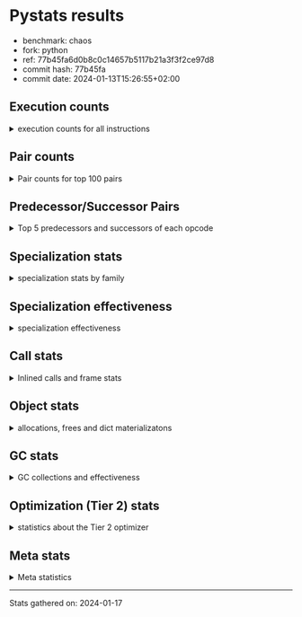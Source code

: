 
# Pystats results

- benchmark: chaos
- fork: python
- ref: 77b45fa6d0b8c0c14657b5117b21a3f3f2ce97d8
- commit hash: 77b45fa
- commit date: 2024-01-13T15:26:55+02:00

## Execution counts

<details>
<summary> execution counts for all instructions </summary>

|Name | Count | Self | Cumulative | Miss ratio | 
|---|---:|---:|---:|---:|
| LOAD_FAST | 85,708,600 | 17.7% | 17.7% |  |
| LOAD_ATTR_INSTANCE_VALUE | 46,105,660 | 9.5% | 27.3% |  |
| LOAD_FAST_LOAD_FAST | 42,164,040 | 8.7% | 36.0% |  |
| STORE_FAST | 28,964,820 | 6.0% | 42.0% |  |
| LOAD_CONST | 25,216,420 | 5.2% | 47.2% |  |
| RETURN_VALUE | 18,800,100 | 3.9% | 51.1% |  |
| STORE_ATTR_INSTANCE_VALUE | 17,605,200 | 3.6% | 54.8% |  |
| RESUME_CHECK | 15,200,100 | 3.1% | 57.9% |  |
| BINARY_OP_SUBTRACT_INT | 14,007,580 | 2.9% | 60.8% |  |
| BINARY_OP | 13,608,940 | 2.8% | 63.6% |  |
| BINARY_SUBSCR_LIST_INT | 13,286,440 | 2.7% | 66.4% |  |
| BINARY_OP_ADD_INT | 9,904,200 | 2.0% | 68.4% |  |
| POP_JUMP_IF_FALSE | 9,200,480 | 1.9% | 70.3% |  |
| ENTER_EXECUTOR | 9,034,160 | 1.9% | 72.2% |  |
| LOAD_GLOBAL_BUILTIN | 8,408,380 | 1.7% | 73.9% |  |
| BINARY_OP_ADD_FLOAT | 7,999,920 | 1.7% | 75.6% |  |
| FOR_ITER_RANGE | 7,608,920 | 1.6% | 77.2% |  |
| BINARY_OP_MULTIPLY_FLOAT | 6,799,900 | 1.4% | 78.6% |  |
| LOAD_ATTR_METHOD_WITH_VALUES | 6,400,240 | 1.3% | 79.9% |  |
| CALL_PY_EXACT_ARGS | 6,399,860 | 1.3% | 81.2% |  |
| RETURN_CONST | 6,000,240 | 1.2% | 82.5% |  |
| COMPARE_OP | 5,602,800 | 1.2% | 83.6% |  |
| EXIT_INIT_CHECK | 5,600,020 | 1.2% | 84.8% |  |
| CALL_ALLOC_AND_ENTER_INIT | 5,600,020 | 1.2% | 85.9% |  |
| LOAD_GLOBAL_MODULE | 5,389,580 | 1.1% | 87.1% |  |
| STORE_SUBSCR_LIST_INT | 5,199,980 | 1.1% | 88.1% |  |
| BINARY_SUBSCR_TUPLE_INT | 5,199,900 | 1.1% | 89.2% |  |
| CALL_BUILTIN_CLASS | 4,800,040 | 1.0% | 90.2% |  |
| PUSH_NULL | 3,648,960 | 0.8% | 91.0% |  |
| GET_ITER | 3,600,160 | 0.7% | 91.7% |  |
| COMPARE_OP_INT | 3,459,680 | 0.7% | 92.4% |  |
| CALL_LEN | 3,207,400 | 0.7% | 93.1% |  |
| CALL_BUILTIN_O | 3,058,880 | 0.6% | 93.7% |  |
| POP_JUMP_IF_TRUE | 2,988,200 | 0.6% | 94.3% |  |
| SWAP | 2,792,720 | 0.6% | 94.9% |  |
| BUILD_TUPLE | 2,400,160 | 0.5% | 95.4% |  |
| BINARY_OP_SUBTRACT_FLOAT | 2,399,940 | 0.5% | 95.9% |  |
| INTERPRETER_EXIT | 2,000,140 | 0.4% | 96.3% |  |
| POP_JUMP_IF_NOT_NONE | 2,000,000 | 0.4% | 96.7% |  |
| LOAD_ATTR_MODULE | 1,789,620 | 0.4% | 97.1% |  |
| CALL | 1,602,840 | 0.3% | 97.4% |  |
| COMPARE_OP_FLOAT | 1,599,920 | 0.3% | 97.8% |  |
| POP_TOP | 1,592,880 | 0.3% | 98.1% |  |
| LOAD_ATTR | 803,220 | 0.2% | 98.3% |  |
| BUILD_LIST | 800,480 | 0.2% | 98.4% |  |
| LIST_APPEND | 800,400 | 0.2% | 98.6% |  |
| LOAD_FAST_AND_CLEAR | 800,080 | 0.2% | 98.8% |  |
| COPY | 800,000 | 0.2% | 98.9% |  |
| IS_OP | 800,000 | 0.2% | 99.1% |  |
| CALL_METHOD_DESCRIPTOR_NOARGS | 799,980 | 0.2% | 99.3% |  |
| LOAD_ATTR_METHOD_NO_DICT | 799,980 | 0.2% | 99.4% |  |
| CALL_ISINSTANCE | 400,140 | 0.1% | 99.5% |  |
| TO_BOOL_BOOL | 400,140 | 0.1% | 99.6% |  |
| UNARY_NEGATIVE | 400,000 | 0.1% | 99.7% |  |
| JUMP_FORWARD | 400,000 | 0.1% | 99.7% |  |
| STORE_FAST_STORE_FAST | 400,000 | 0.1% | 99.8% |  |
| CALL_PY_WITH_DEFAULTS | 399,980 | 0.1% | 99.9% |  |
| UNPACK_SEQUENCE_TWO_TUPLE | 399,980 | 0.1% | 100.0% |  |
| BINARY_SUBSCR | 8,100 | 0.0% | 100.0% |  |
| JUMP_BACKWARD | 1,640 | 0.0% | 100.0% |  |
| LOAD_GLOBAL | 1,120 | 0.0% | 100.0% |  |
| LOAD_DEREF | 240 | 0.0% | 100.0% |  |
| RESUME | 220 | 0.0% | 100.0% |  |
| STORE_ATTR | 180 | 0.0% | 100.0% |  |
| COPY_FREE_VARS | 160 | 0.0% | 100.0% |  |
| TO_BOOL | 120 | 0.0% | 100.0% |  |
| FOR_ITER | 120 | 0.0% | 100.0% |  |
| CALL_METHOD_DESCRIPTOR_FAST | 80 | 0.0% | 100.0% | 100.0% |
| NOP | 80 | 0.0% | 100.0% |  |
| CALL_FUNCTION_EX | 80 | 0.0% | 100.0% |  |
| CALL_TYPE_1 | 80 | 0.0% | 100.0% |  |
| LOAD_SUPER_ATTR_METHOD | 80 | 0.0% | 100.0% |  |
| TO_BOOL_NONE | 60 | 0.0% | 100.0% |  |
| STORE_SUBSCR | 40 | 0.0% | 100.0% |  |
| UNPACK_SEQUENCE | 40 | 0.0% | 100.0% |  |
| LOAD_SUPER_ATTR | 20 | 0.0% | 100.0% |  |


</details>

## Pair counts

<details>
<summary> Pair counts for top 100 pairs </summary>

|Pair | Count | Self | Cumulative | 
|---|---:|---:|---:|
| LOAD_FAST LOAD_ATTR_INSTANCE_VALUE | 41,400,520 | 8.6% | 8.6% |
| LOAD_ATTR_INSTANCE_VALUE LOAD_FAST | 17,691,160 | 3.7% | 12.2% |
| LOAD_FAST_LOAD_FAST STORE_ATTR_INSTANCE_VALUE | 16,800,240 | 3.5% | 15.7% |
| STORE_FAST LOAD_FAST | 12,800,640 | 2.6% | 18.4% |
| STORE_ATTR_INSTANCE_VALUE LOAD_FAST_LOAD_FAST | 11,200,160 | 2.3% | 20.7% |
| STORE_FAST LOAD_FAST_LOAD_FAST | 9,459,780 | 2.0% | 22.6% |
| RETURN_VALUE STORE_FAST | 9,200,020 | 1.9% | 24.5% |
| LOAD_ATTR_INSTANCE_VALUE LOAD_CONST | 8,007,360 | 1.7% | 26.2% |
| LOAD_FAST RETURN_VALUE | 7,511,680 | 1.6% | 27.7% |
| LOAD_FAST LOAD_CONST | 6,800,740 | 1.4% | 29.2% |
| LOAD_GLOBAL_BUILTIN LOAD_FAST | 6,407,600 | 1.3% | 30.5% |
| CALL_PY_EXACT_ARGS RESUME_CHECK | 6,399,860 | 1.3% | 31.8% |
| LOAD_CONST BINARY_OP_ADD_INT | 6,000,220 | 1.2% | 33.0% |
| RESUME_CHECK LOAD_FAST_LOAD_FAST | 6,000,060 | 1.2% | 34.3% |
| RESUME_CHECK LOAD_FAST | 6,000,020 | 1.2% | 35.5% |
| STORE_ATTR_INSTANCE_VALUE RETURN_CONST | 5,604,860 | 1.2% | 36.7% |
| EXIT_INIT_CHECK RETURN_VALUE | 5,600,020 | 1.2% | 37.9% |
| RETURN_CONST EXIT_INIT_CHECK | 5,600,020 | 1.2% | 39.0% |
| CALL_ALLOC_AND_ENTER_INIT RESUME_CHECK | 5,600,020 | 1.2% | 40.2% |
| BINARY_OP_SUBTRACT_INT BINARY_SUBSCR_LIST_INT | 5,600,000 | 1.2% | 41.3% |
| POP_JUMP_IF_FALSE LOAD_FAST | 5,557,440 | 1.2% | 42.5% |
| LOAD_FAST LOAD_ATTR_METHOD_WITH_VALUES | 5,200,120 | 1.1% | 43.6% |
| LOAD_FAST_LOAD_FAST LOAD_CONST | 5,200,000 | 1.1% | 44.6% |
| LOAD_CONST BINARY_SUBSCR_TUPLE_INT | 5,199,800 | 1.1% | 45.7% |
| STORE_SUBSCR_LIST_INT ENTER_EXECUTOR | 5,199,660 | 1.1% | 46.8% |
| LOAD_CONST BINARY_OP_SUBTRACT_INT | 4,807,560 | 1.0% | 47.8% |
| RETURN_VALUE LOAD_FAST_LOAD_FAST | 4,800,000 | 1.0% | 48.8% |
| LOAD_FAST BINARY_OP_MULTIPLY_FLOAT | 4,800,000 | 1.0% | 49.8% |
| LOAD_FAST_LOAD_FAST STORE_SUBSCR_LIST_INT | 4,800,000 | 1.0% | 50.8% |
| FOR_ITER_RANGE STORE_FAST | 4,401,400 | 0.9% | 51.7% |
| LOAD_ATTR_INSTANCE_VALUE BINARY_OP_SUBTRACT_INT | 4,400,000 | 0.9% | 52.6% |
| STORE_FAST LOAD_GLOBAL_BUILTIN | 4,399,920 | 0.9% | 53.5% |
| ENTER_EXECUTOR FOR_ITER_RANGE | 4,007,600 | 0.8% | 54.3% |
| LOAD_CONST BINARY_OP | 4,000,480 | 0.8% | 55.1% |
| BINARY_OP STORE_FAST | 4,000,100 | 0.8% | 56.0% |
| ENTER_EXECUTOR CALL_ALLOC_AND_ENTER_INIT | 4,000,000 | 0.8% | 56.8% |
| BINARY_OP_ADD_FLOAT LOAD_FAST | 3,999,920 | 0.8% | 57.6% |
| LOAD_FAST_LOAD_FAST LOAD_ATTR_INSTANCE_VALUE | 3,904,120 | 0.8% | 58.4% |
| BINARY_OP LOAD_FAST | 3,600,280 | 0.7% | 59.2% |
| CALL_BUILTIN_CLASS GET_ITER | 3,600,100 | 0.7% | 59.9% |
| BINARY_OP_MULTIPLY_FLOAT BINARY_OP_ADD_FLOAT | 3,599,880 | 0.7% | 60.7% |
| LOAD_ATTR_METHOD_WITH_VALUES CALL_PY_EXACT_ARGS | 3,599,800 | 0.7% | 61.4% |
| COMPARE_OP_INT POP_JUMP_IF_FALSE | 3,459,680 | 0.7% | 62.1% |
| PUSH_NULL LOAD_FAST | 3,248,640 | 0.7% | 62.8% |
| LOAD_ATTR_INSTANCE_VALUE CALL_LEN | 3,207,360 | 0.7% | 63.5% |
| COMPARE_OP POP_JUMP_IF_FALSE | 3,200,240 | 0.7% | 64.1% |
| BINARY_OP_ADD_INT LOAD_FAST | 3,200,000 | 0.7% | 64.8% |
| BINARY_SUBSCR_TUPLE_INT COMPARE_OP | 3,200,000 | 0.7% | 65.5% |
| BINARY_OP_MULTIPLY_FLOAT LOAD_FAST | 3,199,960 | 0.7% | 66.1% |
| LOAD_FAST_LOAD_FAST BINARY_OP_SUBTRACT_INT | 3,199,920 | 0.7% | 66.8% |
| GET_ITER FOR_ITER_RANGE | 2,800,040 | 0.6% | 67.4% |
| CALL_LEN LOAD_FAST | 2,800,000 | 0.6% | 67.9% |
| RESUME_CHECK LOAD_GLOBAL_MODULE | 2,799,920 | 0.6% | 68.5% |
| POP_JUMP_IF_FALSE LOAD_FAST_LOAD_FAST | 2,703,760 | 0.6% | 69.1% |
| COMPARE_OP POP_JUMP_IF_TRUE | 2,400,520 | 0.5% | 69.6% |
| BINARY_OP_ADD_INT BINARY_SUBSCR_LIST_INT | 2,400,260 | 0.5% | 70.1% |
| BINARY_OP BINARY_OP_ADD_FLOAT | 2,400,160 | 0.5% | 70.6% |
| BINARY_OP_ADD_INT CALL_BUILTIN_CLASS | 2,400,000 | 0.5% | 71.1% |
| FOR_ITER_RANGE ENTER_EXECUTOR | 2,400,000 | 0.5% | 71.6% |
| LOAD_GLOBAL_MODULE LOAD_FAST | 2,400,000 | 0.5% | 72.1% |
| LOAD_FAST_LOAD_FAST COMPARE_OP_INT | 2,259,080 | 0.5% | 72.5% |
| BUILD_TUPLE RETURN_VALUE | 2,007,440 | 0.4% | 72.9% |
| LOAD_FAST BINARY_OP | 2,000,440 | 0.4% | 73.4% |
| LOAD_ATTR_METHOD_WITH_VALUES LOAD_FAST | 2,000,340 | 0.4% | 73.8% |
| LOAD_FAST_LOAD_FAST BINARY_OP | 2,000,120 | 0.4% | 74.2% |
| CACHE RESUME_CHECK | 2,000,060 | 0.4% | 74.6% |
| RETURN_VALUE INTERPRETER_EXIT | 2,000,000 | 0.4% | 75.0% |
| BINARY_OP LOAD_FAST_LOAD_FAST | 2,000,000 | 0.4% | 75.4% |
| LOAD_FAST POP_JUMP_IF_NOT_NONE | 2,000,000 | 0.4% | 75.8% |
| BINARY_SUBSCR_LIST_INT BUILD_TUPLE | 2,000,000 | 0.4% | 76.3% |
| BINARY_SUBSCR_LIST_INT LOAD_FAST | 2,000,000 | 0.4% | 76.7% |
| LOAD_ATTR_INSTANCE_VALUE LOAD_GLOBAL_BUILTIN | 2,000,000 | 0.4% | 77.1% |
| BINARY_OP_SUBTRACT_INT LOAD_CONST | 1,999,980 | 0.4% | 77.5% |
| LOAD_FAST CALL_PY_EXACT_ARGS | 1,999,920 | 0.4% | 77.9% |
| CALL_BUILTIN_O STORE_FAST | 1,858,900 | 0.4% | 78.3% |
| LOAD_FAST CALL_BUILTIN_O | 1,858,840 | 0.4% | 78.7% |
| LOAD_ATTR_MODULE PUSH_NULL | 1,789,560 | 0.4% | 79.1% |
| LOAD_GLOBAL_MODULE LOAD_ATTR_MODULE | 1,789,480 | 0.4% | 79.4% |
| LOAD_FAST BINARY_SUBSCR_LIST_INT | 1,686,220 | 0.3% | 79.8% |
| BINARY_SUBSCR_LIST_INT COMPARE_OP | 1,600,520 | 0.3% | 80.1% |
| LOAD_FAST_LOAD_FAST LOAD_FAST | 1,600,320 | 0.3% | 80.4% |
| POP_JUMP_IF_TRUE LOAD_FAST_LOAD_FAST | 1,600,260 | 0.3% | 80.8% |
| LOAD_ATTR_INSTANCE_VALUE BINARY_OP | 1,600,140 | 0.3% | 81.1% |
| LOAD_FAST BINARY_OP_ADD_INT | 1,600,000 | 0.3% | 81.4% |
| LOAD_FAST BINARY_OP_SUBTRACT_INT | 1,600,000 | 0.3% | 81.8% |
| BINARY_OP_SUBTRACT_INT BINARY_OP | 1,600,000 | 0.3% | 82.1% |
| BINARY_OP_SUBTRACT_INT LOAD_FAST | 1,600,000 | 0.3% | 82.4% |
| BINARY_SUBSCR_LIST_INT STORE_FAST | 1,600,000 | 0.3% | 82.8% |
| LOAD_ATTR_INSTANCE_VALUE BINARY_OP_ADD_INT | 1,600,000 | 0.3% | 83.1% |
| BINARY_OP_SUBTRACT_FLOAT LOAD_FAST | 1,599,920 | 0.3% | 83.4% |
| COMPARE_OP_FLOAT POP_JUMP_IF_FALSE | 1,599,920 | 0.3% | 83.7% |
| BINARY_SUBSCR_TUPLE_INT BINARY_SUBSCR_LIST_INT | 1,599,840 | 0.3% | 84.1% |
| LOAD_ATTR_INSTANCE_VALUE BINARY_OP_SUBTRACT_FLOAT | 1,599,840 | 0.3% | 84.4% |
| LOAD_ATTR_INSTANCE_VALUE COMPARE_OP_FLOAT | 1,599,840 | 0.3% | 84.7% |
| LOAD_FAST LOAD_GLOBAL_MODULE | 1,381,960 | 0.3% | 85.0% |
| BINARY_OP_SUBTRACT_INT STORE_FAST | 1,200,200 | 0.2% | 85.3% |
| POP_TOP LOAD_FAST | 1,200,080 | 0.2% | 85.5% |
| POP_JUMP_IF_NOT_NONE LOAD_FAST | 1,200,000 | 0.2% | 85.8% |
| BINARY_SUBSCR_LIST_INT LOAD_FAST_LOAD_FAST | 1,199,980 | 0.2% | 86.0% |
| CALL_BUILTIN_O RETURN_VALUE | 1,199,980 | 0.2% | 86.3% |


</details>

## Predecessor/Successor Pairs

<details>
<summary> Top 5 predecessors and successors of each opcode </summary>

### CACHE

<details>
<summary> Successors and predecessors for CACHE </summary>

|Successors | Count | Percentage | 
|---|---:|---:|
| RESUME_CHECK | 2,000,060 | 100.0% |
| RESUME | 80 | 0.0% |


</details>

### BINARY_SUBSCR

<details>
<summary> Successors and predecessors for BINARY_SUBSCR </summary>

|Predecessors | Count | Percentage | 
|---|---:|---:|
| LOAD_CONST | 7,640 | 94.3% |
| BINARY_SUBSCR | 220 | 2.7% |
| LOAD_FAST | 120 | 1.5% |
| BINARY_SUBSCR_TUPLE_INT | 80 | 1.0% |
| LOAD_FAST_LOAD_FAST | 40 | 0.5% |

|Successors | Count | Percentage | 
|---|---:|---:|
| CALL | 7,460 | 92.1% |
| BINARY_SUBSCR | 220 | 2.7% |
| BINARY_SUBSCR_LIST_INT | 160 | 2.0% |
| BINARY_SUBSCR_TUPLE_INT | 100 | 1.2% |
| BINARY_OP | 80 | 1.0% |


</details>

### EXIT_INIT_CHECK

<details>
<summary> Successors and predecessors for EXIT_INIT_CHECK </summary>

|Predecessors | Count | Percentage | 
|---|---:|---:|
| RETURN_CONST | 5,600,020 | 100.0% |

|Successors | Count | Percentage | 
|---|---:|---:|
| RETURN_VALUE | 5,600,020 | 100.0% |


</details>

### GET_ITER

<details>
<summary> Successors and predecessors for GET_ITER </summary>

|Predecessors | Count | Percentage | 
|---|---:|---:|
| CALL_BUILTIN_CLASS | 3,600,100 | 100.0% |
| CALL | 60 | 0.0% |

|Successors | Count | Percentage | 
|---|---:|---:|
| FOR_ITER_RANGE | 2,800,040 | 77.8% |
| LOAD_FAST_AND_CLEAR | 800,080 | 22.2% |
| FOR_ITER | 40 | 0.0% |


</details>

### INTERPRETER_EXIT

<details>
<summary> Successors and predecessors for INTERPRETER_EXIT </summary>

|Predecessors | Count | Percentage | 
|---|---:|---:|
| RETURN_VALUE | 2,000,000 | 100.0% |
| RETURN_CONST | 140 | 0.0% |


</details>

### NOP

<details>
<summary> Successors and predecessors for NOP </summary>

|Predecessors | Count | Percentage | 
|---|---:|---:|
| POP_TOP | 80 | 100.0% |

|Successors | Count | Percentage | 
|---|---:|---:|
| LOAD_DEREF | 80 | 100.0% |


</details>

### POP_TOP

<details>
<summary> Successors and predecessors for POP_TOP </summary>

|Predecessors | Count | Percentage | 
|---|---:|---:|
| STORE_FAST | 800,000 | 50.2% |
| RETURN_CONST | 400,080 | 25.1% |
| SWAP | 392,560 | 24.6% |
| CALL | 160 | 0.0% |
| CALL_METHOD_DESCRIPTOR_FAST | 80 | 0.0% |

|Successors | Count | Percentage | 
|---|---:|---:|
| LOAD_FAST | 1,200,080 | 75.3% |
| RETURN_VALUE | 392,560 | 24.6% |
| NOP | 80 | 0.0% |
| LOAD_CONST | 80 | 0.0% |
| LOAD_GLOBAL | 40 | 0.0% |


</details>

### PUSH_NULL

<details>
<summary> Successors and predecessors for PUSH_NULL </summary>

|Predecessors | Count | Percentage | 
|---|---:|---:|
| LOAD_ATTR_MODULE | 1,789,560 | 49.0% |
| LOAD_FAST | 1,059,200 | 29.0% |
| BINARY_SUBSCR_LIST_INT | 799,960 | 21.9% |
| LOAD_ATTR | 120 | 0.0% |
| LOAD_DEREF | 80 | 0.0% |

|Successors | Count | Percentage | 
|---|---:|---:|
| LOAD_FAST | 3,248,640 | 89.0% |
| LOAD_GLOBAL_BUILTIN | 399,960 | 11.0% |
| CALL | 320 | 0.0% |
| LOAD_GLOBAL | 40 | 0.0% |


</details>

### RETURN_VALUE

<details>
<summary> Successors and predecessors for RETURN_VALUE </summary>

|Predecessors | Count | Percentage | 
|---|---:|---:|
| LOAD_FAST | 7,511,680 | 40.0% |
| EXIT_INIT_CHECK | 5,600,020 | 29.8% |
| BUILD_TUPLE | 2,007,440 | 10.7% |
| CALL_BUILTIN_O | 1,199,980 | 6.4% |
| RETURN_VALUE | 800,000 | 4.3% |

|Successors | Count | Percentage | 
|---|---:|---:|
| STORE_FAST | 9,200,020 | 48.9% |
| LOAD_FAST_LOAD_FAST | 4,800,000 | 25.5% |
| INTERPRETER_EXIT | 2,000,000 | 10.6% |
| RETURN_VALUE | 800,000 | 4.3% |
| BINARY_OP | 800,000 | 4.3% |


</details>

### STORE_SUBSCR

<details>
<summary> Successors and predecessors for STORE_SUBSCR </summary>

|Predecessors | Count | Percentage | 
|---|---:|---:|
| BINARY_OP | 20 | 50.0% |
| BINARY_OP_SUBTRACT_INT | 20 | 50.0% |

|Successors | Count | Percentage | 
|---|---:|---:|
| JUMP_BACKWARD | 20 | 50.0% |
| STORE_SUBSCR_LIST_INT | 20 | 50.0% |


</details>

### TO_BOOL

<details>
<summary> Successors and predecessors for TO_BOOL </summary>

|Predecessors | Count | Percentage | 
|---|---:|---:|
| CALL_ISINSTANCE | 60 | 50.0% |
| LOAD_FAST | 40 | 33.3% |
| CALL | 20 | 16.7% |

|Successors | Count | Percentage | 
|---|---:|---:|
| TO_BOOL_BOOL | 60 | 50.0% |
| POP_JUMP_IF_FALSE | 20 | 16.7% |
| POP_JUMP_IF_TRUE | 20 | 16.7% |
| TO_BOOL_NONE | 20 | 16.7% |


</details>

### UNARY_NEGATIVE

<details>
<summary> Successors and predecessors for UNARY_NEGATIVE </summary>

|Predecessors | Count | Percentage | 
|---|---:|---:|
| LOAD_ATTR_INSTANCE_VALUE | 399,980 | 100.0% |
| LOAD_ATTR | 20 | 0.0% |

|Successors | Count | Percentage | 
|---|---:|---:|
| LOAD_FAST | 400,000 | 100.0% |


</details>

### BINARY_OP

<details>
<summary> Successors and predecessors for BINARY_OP </summary>

|Predecessors | Count | Percentage | 
|---|---:|---:|
| LOAD_CONST | 4,000,480 | 29.4% |
| LOAD_FAST | 2,000,440 | 14.7% |
| LOAD_FAST_LOAD_FAST | 2,000,120 | 14.7% |
| LOAD_ATTR_INSTANCE_VALUE | 1,600,140 | 11.8% |
| BINARY_OP_SUBTRACT_INT | 1,600,000 | 11.8% |

|Successors | Count | Percentage | 
|---|---:|---:|
| STORE_FAST | 4,000,100 | 29.4% |
| LOAD_FAST | 3,600,280 | 26.5% |
| BINARY_OP_ADD_FLOAT | 2,400,160 | 17.6% |
| LOAD_FAST_LOAD_FAST | 2,000,000 | 14.7% |
| BINARY_OP | 807,280 | 5.9% |


</details>

### BUILD_LIST

<details>
<summary> Successors and predecessors for BUILD_LIST </summary>

|Predecessors | Count | Percentage | 
|---|---:|---:|
| SWAP | 800,080 | 100.0% |
| LOAD_CONST | 400 | 0.0% |

|Successors | Count | Percentage | 
|---|---:|---:|
| SWAP | 800,080 | 100.0% |
| LOAD_FAST | 400 | 0.0% |


</details>

### BUILD_TUPLE

<details>
<summary> Successors and predecessors for BUILD_TUPLE </summary>

|Predecessors | Count | Percentage | 
|---|---:|---:|
| BINARY_SUBSCR_LIST_INT | 2,000,000 | 83.3% |
| RETURN_VALUE | 400,000 | 16.7% |
| LOAD_GLOBAL_BUILTIN | 160 | 0.0% |

|Successors | Count | Percentage | 
|---|---:|---:|
| RETURN_VALUE | 2,007,440 | 83.6% |
| SWAP | 392,560 | 16.4% |
| CALL_ISINSTANCE | 120 | 0.0% |
| CALL | 40 | 0.0% |


</details>

### CALL

<details>
<summary> Successors and predecessors for CALL </summary>

|Predecessors | Count | Percentage | 
|---|---:|---:|
| LOAD_FAST | 400,500 | 25.0% |
| BINARY_OP_ADD_FLOAT | 400,020 | 25.0% |
| BINARY_OP_ADD_INT | 399,980 | 25.0% |
| ENTER_EXECUTOR | 210,480 | 13.1% |
| BINARY_SUBSCR_LIST_INT | 182,060 | 11.4% |

|Successors | Count | Percentage | 
|---|---:|---:|
| STORE_FAST | 800,260 | 49.9% |
| RESUME_CHECK | 800,040 | 49.9% |
| CALL | 1,380 | 0.1% |
| POP_TOP | 160 | 0.0% |
| CALL_PY_EXACT_ARGS | 140 | 0.0% |


</details>

### CALL_FUNCTION_EX

<details>
<summary> Successors and predecessors for CALL_FUNCTION_EX </summary>

|Predecessors | Count | Percentage | 
|---|---:|---:|
| LOAD_FAST | 80 | 100.0% |

|Successors | Count | Percentage | 
|---|---:|---:|
| COPY_FREE_VARS | 80 | 100.0% |


</details>

### COMPARE_OP

<details>
<summary> Successors and predecessors for COMPARE_OP </summary>

|Predecessors | Count | Percentage | 
|---|---:|---:|
| BINARY_SUBSCR_TUPLE_INT | 3,200,000 | 57.1% |
| BINARY_SUBSCR_LIST_INT | 1,600,520 | 28.6% |
| LOAD_CONST | 400,120 | 7.1% |
| LOAD_FAST | 400,000 | 7.1% |
| COMPARE_OP | 1,760 | 0.0% |

|Successors | Count | Percentage | 
|---|---:|---:|
| POP_JUMP_IF_FALSE | 3,200,240 | 57.1% |
| POP_JUMP_IF_TRUE | 2,400,520 | 42.8% |
| COMPARE_OP | 1,760 | 0.0% |
| COMPARE_OP_INT | 200 | 0.0% |
| COMPARE_OP_FLOAT | 80 | 0.0% |


</details>

### COPY

<details>
<summary> Successors and predecessors for COPY </summary>

|Predecessors | Count | Percentage | 
|---|---:|---:|
| LOAD_FAST | 800,000 | 100.0% |

|Successors | Count | Percentage | 
|---|---:|---:|
| LOAD_ATTR_INSTANCE_VALUE | 799,920 | 100.0% |
| LOAD_ATTR | 80 | 0.0% |


</details>

### COPY_FREE_VARS

<details>
<summary> Successors and predecessors for COPY_FREE_VARS </summary>

|Predecessors | Count | Percentage | 
|---|---:|---:|
| CALL | 80 | 50.0% |
| CALL_FUNCTION_EX | 80 | 50.0% |

|Successors | Count | Percentage | 
|---|---:|---:|
| RESUME_CHECK | 140 | 87.5% |
| RESUME | 20 | 12.5% |


</details>

### ENTER_EXECUTOR

<details>
<summary> Successors and predecessors for ENTER_EXECUTOR </summary>

|Predecessors | Count | Percentage | 
|---|---:|---:|
| STORE_SUBSCR_LIST_INT | 5,199,660 | 57.6% |
| FOR_ITER_RANGE | 2,400,000 | 26.6% |
| LIST_APPEND | 800,060 | 8.9% |
| STORE_FAST | 303,340 | 3.4% |
| POP_JUMP_IF_TRUE | 187,580 | 2.1% |

|Successors | Count | Percentage | 
|---|---:|---:|
| FOR_ITER_RANGE | 4,007,600 | 44.4% |
| CALL_ALLOC_AND_ENTER_INIT | 4,000,000 | 44.3% |
| CALL_PY_WITH_DEFAULTS | 399,600 | 4.4% |
| CALL | 210,480 | 2.3% |
| POP_JUMP_IF_TRUE | 187,600 | 2.1% |


</details>

### FOR_ITER

<details>
<summary> Successors and predecessors for FOR_ITER </summary>

|Predecessors | Count | Percentage | 
|---|---:|---:|
| JUMP_BACKWARD | 60 | 50.0% |
| GET_ITER | 40 | 33.3% |
| SWAP | 20 | 16.7% |

|Successors | Count | Percentage | 
|---|---:|---:|
| STORE_FAST | 60 | 50.0% |
| FOR_ITER_RANGE | 60 | 50.0% |


</details>

### IS_OP

<details>
<summary> Successors and predecessors for IS_OP </summary>

|Predecessors | Count | Percentage | 
|---|---:|---:|
| LOAD_GLOBAL_MODULE | 799,980 | 100.0% |
| LOAD_GLOBAL | 20 | 0.0% |

|Successors | Count | Percentage | 
|---|---:|---:|
| POP_JUMP_IF_FALSE | 800,000 | 100.0% |


</details>

### JUMP_BACKWARD

<details>
<summary> Successors and predecessors for JUMP_BACKWARD </summary>

|Predecessors | Count | Percentage | 
|---|---:|---:|
| LIST_APPEND | 340 | 20.7% |
| POP_JUMP_IF_FALSE | 340 | 20.7% |
| STORE_FAST | 340 | 20.7% |
| STORE_SUBSCR_LIST_INT | 320 | 19.5% |
| POP_JUMP_IF_TRUE | 280 | 17.1% |

|Successors | Count | Percentage | 
|---|---:|---:|
| FOR_ITER_RANGE | 1,160 | 70.7% |
| LOAD_FAST | 320 | 19.5% |
| ENTER_EXECUTOR | 100 | 6.1% |
| FOR_ITER | 60 | 3.7% |


</details>

### JUMP_FORWARD

<details>
<summary> Successors and predecessors for JUMP_FORWARD </summary>

|Predecessors | Count | Percentage | 
|---|---:|---:|
| STORE_ATTR_INSTANCE_VALUE | 399,980 | 100.0% |
| STORE_ATTR | 20 | 0.0% |

|Successors | Count | Percentage | 
|---|---:|---:|
| LOAD_FAST | 400,000 | 100.0% |


</details>

### LIST_APPEND

<details>
<summary> Successors and predecessors for LIST_APPEND </summary>

|Predecessors | Count | Percentage | 
|---|---:|---:|
| BINARY_SUBSCR_LIST_INT | 800,000 | 100.0% |
| BINARY_OP | 400 | 0.0% |

|Successors | Count | Percentage | 
|---|---:|---:|
| ENTER_EXECUTOR | 800,060 | 100.0% |
| JUMP_BACKWARD | 340 | 0.0% |


</details>

### LOAD_ATTR

<details>
<summary> Successors and predecessors for LOAD_ATTR </summary>

|Predecessors | Count | Percentage | 
|---|---:|---:|
| LOAD_FAST | 802,360 | 99.9% |
| LOAD_ATTR | 380 | 0.0% |
| LOAD_GLOBAL | 140 | 0.0% |
| LOAD_GLOBAL_MODULE | 140 | 0.0% |
| COPY | 80 | 0.0% |

|Successors | Count | Percentage | 
|---|---:|---:|
| STORE_FAST | 800,020 | 99.6% |
| LOAD_ATTR_INSTANCE_VALUE | 1,100 | 0.1% |
| LOAD_FAST | 620 | 0.1% |
| LOAD_ATTR | 380 | 0.0% |
| BINARY_OP | 300 | 0.0% |


</details>

### LOAD_CONST

<details>
<summary> Successors and predecessors for LOAD_CONST </summary>

|Predecessors | Count | Percentage | 
|---|---:|---:|
| LOAD_ATTR_INSTANCE_VALUE | 8,007,360 | 31.8% |
| LOAD_FAST | 6,800,740 | 27.0% |
| LOAD_FAST_LOAD_FAST | 5,200,000 | 20.6% |
| BINARY_OP_SUBTRACT_INT | 1,999,980 | 7.9% |
| LOAD_GLOBAL_BUILTIN | 800,080 | 3.2% |

|Successors | Count | Percentage | 
|---|---:|---:|
| BINARY_OP_ADD_INT | 6,000,220 | 23.8% |
| BINARY_SUBSCR_TUPLE_INT | 5,199,800 | 20.6% |
| BINARY_OP_SUBTRACT_INT | 4,807,560 | 19.1% |
| BINARY_OP | 4,000,480 | 15.9% |
| COMPARE_OP_INT | 800,120 | 3.2% |


</details>

### LOAD_DEREF

<details>
<summary> Successors and predecessors for LOAD_DEREF </summary>

|Predecessors | Count | Percentage | 
|---|---:|---:|
| NOP | 80 | 33.3% |
| STORE_FAST | 80 | 33.3% |
| LOAD_GLOBAL_BUILTIN | 80 | 33.3% |

|Successors | Count | Percentage | 
|---|---:|---:|
| PUSH_NULL | 80 | 33.3% |
| LOAD_FAST | 80 | 33.3% |
| STORE_FAST | 80 | 33.3% |


</details>

### LOAD_FAST

<details>
<summary> Successors and predecessors for LOAD_FAST </summary>

|Predecessors | Count | Percentage | 
|---|---:|---:|
| LOAD_ATTR_INSTANCE_VALUE | 17,691,160 | 20.6% |
| STORE_FAST | 12,800,640 | 14.9% |
| LOAD_GLOBAL_BUILTIN | 6,407,600 | 7.5% |
| RESUME_CHECK | 6,000,020 | 7.0% |
| POP_JUMP_IF_FALSE | 5,557,440 | 6.5% |

|Successors | Count | Percentage | 
|---|---:|---:|
| LOAD_ATTR_INSTANCE_VALUE | 41,400,520 | 48.3% |
| RETURN_VALUE | 7,511,680 | 8.8% |
| LOAD_CONST | 6,800,740 | 7.9% |
| LOAD_ATTR_METHOD_WITH_VALUES | 5,200,120 | 6.1% |
| BINARY_OP_MULTIPLY_FLOAT | 4,800,000 | 5.6% |


</details>

### LOAD_FAST_AND_CLEAR

<details>
<summary> Successors and predecessors for LOAD_FAST_AND_CLEAR </summary>

|Predecessors | Count | Percentage | 
|---|---:|---:|
| GET_ITER | 800,080 | 100.0% |

|Successors | Count | Percentage | 
|---|---:|---:|
| SWAP | 800,080 | 100.0% |


</details>

### LOAD_FAST_LOAD_FAST

<details>
<summary> Successors and predecessors for LOAD_FAST_LOAD_FAST </summary>

|Predecessors | Count | Percentage | 
|---|---:|---:|
| STORE_ATTR_INSTANCE_VALUE | 11,200,160 | 26.6% |
| STORE_FAST | 9,459,780 | 22.4% |
| RESUME_CHECK | 6,000,060 | 14.2% |
| RETURN_VALUE | 4,800,000 | 11.4% |
| POP_JUMP_IF_FALSE | 2,703,760 | 6.4% |

|Successors | Count | Percentage | 
|---|---:|---:|
| STORE_ATTR_INSTANCE_VALUE | 16,800,240 | 39.8% |
| LOAD_CONST | 5,200,000 | 12.3% |
| STORE_SUBSCR_LIST_INT | 4,800,000 | 11.4% |
| LOAD_ATTR_INSTANCE_VALUE | 3,904,120 | 9.3% |
| BINARY_OP_SUBTRACT_INT | 3,199,920 | 7.6% |


</details>

### LOAD_GLOBAL

<details>
<summary> Successors and predecessors for LOAD_GLOBAL </summary>

|Predecessors | Count | Percentage | 
|---|---:|---:|
| STORE_FAST | 200 | 17.9% |
| LOAD_FAST | 160 | 14.3% |
| RESUME | 140 | 12.5% |
| LOAD_GLOBAL_BUILTIN | 140 | 12.5% |
| RESUME_CHECK | 140 | 12.5% |

|Successors | Count | Percentage | 
|---|---:|---:|
| LOAD_GLOBAL_BUILTIN | 420 | 37.5% |
| LOAD_GLOBAL_MODULE | 260 | 23.2% |
| LOAD_FAST | 240 | 21.4% |
| LOAD_ATTR | 140 | 12.5% |
| CALL | 20 | 1.8% |


</details>

### LOAD_SUPER_ATTR

<details>
<summary> Successors and predecessors for LOAD_SUPER_ATTR </summary>

|Predecessors | Count | Percentage | 
|---|---:|---:|
| LOAD_FAST | 20 | 100.0% |

|Successors | Count | Percentage | 
|---|---:|---:|
| LOAD_SUPER_ATTR_METHOD | 20 | 100.0% |


</details>

### POP_JUMP_IF_FALSE

<details>
<summary> Successors and predecessors for POP_JUMP_IF_FALSE </summary>

|Predecessors | Count | Percentage | 
|---|---:|---:|
| COMPARE_OP_INT | 3,459,680 | 37.6% |
| COMPARE_OP | 3,200,240 | 34.8% |
| COMPARE_OP_FLOAT | 1,599,920 | 17.4% |
| IS_OP | 800,000 | 8.7% |
| ENTER_EXECUTOR | 140,480 | 1.5% |

|Successors | Count | Percentage | 
|---|---:|---:|
| LOAD_FAST | 5,557,440 | 60.4% |
| LOAD_FAST_LOAD_FAST | 2,703,760 | 29.4% |
| LOAD_CONST | 400,000 | 4.3% |
| RETURN_CONST | 395,360 | 4.3% |
| ENTER_EXECUTOR | 143,420 | 1.6% |


</details>

### POP_JUMP_IF_NOT_NONE

<details>
<summary> Successors and predecessors for POP_JUMP_IF_NOT_NONE </summary>

|Predecessors | Count | Percentage | 
|---|---:|---:|
| LOAD_FAST | 2,000,000 | 100.0% |

|Successors | Count | Percentage | 
|---|---:|---:|
| LOAD_FAST | 1,200,000 | 60.0% |
| LOAD_GLOBAL_MODULE | 800,000 | 40.0% |


</details>

### POP_JUMP_IF_TRUE

<details>
<summary> Successors and predecessors for POP_JUMP_IF_TRUE </summary>

|Predecessors | Count | Percentage | 
|---|---:|---:|
| COMPARE_OP | 2,400,520 | 80.3% |
| TO_BOOL_BOOL | 400,060 | 13.4% |
| ENTER_EXECUTOR | 187,600 | 6.3% |
| TO_BOOL | 20 | 0.0% |

|Successors | Count | Percentage | 
|---|---:|---:|
| LOAD_FAST_LOAD_FAST | 1,600,260 | 53.6% |
| LOAD_FAST | 800,000 | 26.8% |
| LOAD_GLOBAL_MODULE | 399,960 | 13.4% |
| ENTER_EXECUTOR | 187,580 | 6.3% |
| JUMP_BACKWARD | 280 | 0.0% |


</details>

### RETURN_CONST

<details>
<summary> Successors and predecessors for RETURN_CONST </summary>

|Predecessors | Count | Percentage | 
|---|---:|---:|
| STORE_ATTR_INSTANCE_VALUE | 5,604,860 | 93.4% |
| POP_JUMP_IF_FALSE | 395,360 | 6.6% |
| STORE_ATTR | 20 | 0.0% |

|Successors | Count | Percentage | 
|---|---:|---:|
| EXIT_INIT_CHECK | 5,600,020 | 93.3% |
| POP_TOP | 400,080 | 6.7% |
| INTERPRETER_EXIT | 140 | 0.0% |


</details>

### STORE_ATTR

<details>
<summary> Successors and predecessors for STORE_ATTR </summary>

|Predecessors | Count | Percentage | 
|---|---:|---:|
| LOAD_FAST | 100 | 55.6% |
| SWAP | 80 | 44.4% |

|Successors | Count | Percentage | 
|---|---:|---:|
| STORE_ATTR_INSTANCE_VALUE | 100 | 55.6% |
| LOAD_FAST | 40 | 22.2% |
| JUMP_FORWARD | 20 | 11.1% |
| RETURN_CONST | 20 | 11.1% |


</details>

### STORE_FAST

<details>
<summary> Successors and predecessors for STORE_FAST </summary>

|Predecessors | Count | Percentage | 
|---|---:|---:|
| RETURN_VALUE | 9,200,020 | 31.8% |
| FOR_ITER_RANGE | 4,401,400 | 15.2% |
| BINARY_OP | 4,000,100 | 13.8% |
| CALL_BUILTIN_O | 1,858,900 | 6.4% |
| BINARY_SUBSCR_LIST_INT | 1,600,000 | 5.5% |

|Successors | Count | Percentage | 
|---|---:|---:|
| LOAD_FAST | 12,800,640 | 44.2% |
| LOAD_FAST_LOAD_FAST | 9,459,780 | 32.7% |
| LOAD_GLOBAL_BUILTIN | 4,399,920 | 15.2% |
| STORE_FAST | 800,080 | 2.8% |
| POP_TOP | 800,000 | 2.8% |


</details>

### STORE_FAST_STORE_FAST

<details>
<summary> Successors and predecessors for STORE_FAST_STORE_FAST </summary>

|Predecessors | Count | Percentage | 
|---|---:|---:|
| UNPACK_SEQUENCE_TWO_TUPLE | 399,980 | 100.0% |
| UNPACK_SEQUENCE | 20 | 0.0% |

|Successors | Count | Percentage | 
|---|---:|---:|
| LOAD_FAST_LOAD_FAST | 400,000 | 100.0% |


</details>

### SWAP

<details>
<summary> Successors and predecessors for SWAP </summary>

|Predecessors | Count | Percentage | 
|---|---:|---:|
| BUILD_LIST | 800,080 | 28.6% |
| LOAD_FAST_AND_CLEAR | 800,080 | 28.6% |
| BINARY_OP_ADD_FLOAT | 799,960 | 28.6% |
| BUILD_TUPLE | 392,560 | 14.1% |
| BINARY_OP | 40 | 0.0% |

|Successors | Count | Percentage | 
|---|---:|---:|
| BUILD_LIST | 800,080 | 28.6% |
| FOR_ITER_RANGE | 800,060 | 28.6% |
| STORE_ATTR_INSTANCE_VALUE | 799,920 | 28.6% |
| POP_TOP | 392,560 | 14.1% |
| STORE_ATTR | 80 | 0.0% |


</details>

### UNPACK_SEQUENCE

<details>
<summary> Successors and predecessors for UNPACK_SEQUENCE </summary>

|Predecessors | Count | Percentage | 
|---|---:|---:|
| RETURN_VALUE | 40 | 100.0% |

|Successors | Count | Percentage | 
|---|---:|---:|
| STORE_FAST_STORE_FAST | 20 | 50.0% |
| UNPACK_SEQUENCE_TWO_TUPLE | 20 | 50.0% |


</details>

### RESUME

<details>
<summary> Successors and predecessors for RESUME </summary>

|Predecessors | Count | Percentage | 
|---|---:|---:|
| CALL | 120 | 54.5% |
| CACHE | 80 | 36.4% |
| COPY_FREE_VARS | 20 | 9.1% |

|Successors | Count | Percentage | 
|---|---:|---:|
| LOAD_GLOBAL | 140 | 63.6% |
| LOAD_FAST | 60 | 27.3% |
| LOAD_FAST_LOAD_FAST | 20 | 9.1% |


</details>

### BINARY_OP_ADD_FLOAT

<details>
<summary> Successors and predecessors for BINARY_OP_ADD_FLOAT </summary>

|Predecessors | Count | Percentage | 
|---|---:|---:|
| BINARY_OP_MULTIPLY_FLOAT | 3,599,880 | 45.0% |
| BINARY_OP | 2,400,160 | 30.0% |
| LOAD_ATTR_INSTANCE_VALUE | 1,199,960 | 15.0% |
| LOAD_CONST | 799,920 | 10.0% |

|Successors | Count | Percentage | 
|---|---:|---:|
| LOAD_FAST | 3,999,920 | 50.0% |
| CALL_ALLOC_AND_ENTER_INIT | 1,199,960 | 15.0% |
| CALL_BUILTIN_O | 1,199,960 | 15.0% |
| SWAP | 799,960 | 10.0% |
| CALL | 400,020 | 5.0% |


</details>

### BINARY_OP_ADD_INT

<details>
<summary> Successors and predecessors for BINARY_OP_ADD_INT </summary>

|Predecessors | Count | Percentage | 
|---|---:|---:|
| LOAD_CONST | 6,000,220 | 60.6% |
| LOAD_FAST | 1,600,000 | 16.2% |
| LOAD_ATTR_INSTANCE_VALUE | 1,600,000 | 16.2% |
| BINARY_SUBSCR_LIST_INT | 703,920 | 7.1% |
| BINARY_OP | 60 | 0.0% |

|Successors | Count | Percentage | 
|---|---:|---:|
| LOAD_FAST | 3,200,000 | 32.3% |
| BINARY_SUBSCR_LIST_INT | 2,400,260 | 24.2% |
| CALL_BUILTIN_CLASS | 2,400,000 | 24.2% |
| LOAD_CONST | 800,000 | 8.1% |
| COMPARE_OP_INT | 400,280 | 4.0% |


</details>

### BINARY_OP_MULTIPLY_FLOAT

<details>
<summary> Successors and predecessors for BINARY_OP_MULTIPLY_FLOAT </summary>

|Predecessors | Count | Percentage | 
|---|---:|---:|
| LOAD_FAST | 4,800,000 | 70.6% |
| BINARY_OP_SUBTRACT_FLOAT | 799,920 | 11.8% |
| LOAD_ATTR_INSTANCE_VALUE | 799,920 | 11.8% |
| LOAD_FAST_LOAD_FAST | 399,960 | 5.9% |
| BINARY_OP | 100 | 0.0% |

|Successors | Count | Percentage | 
|---|---:|---:|
| BINARY_OP_ADD_FLOAT | 3,599,880 | 52.9% |
| LOAD_FAST | 3,199,960 | 47.1% |
| BINARY_OP | 60 | 0.0% |


</details>

### BINARY_OP_SUBTRACT_FLOAT

<details>
<summary> Successors and predecessors for BINARY_OP_SUBTRACT_FLOAT </summary>

|Predecessors | Count | Percentage | 
|---|---:|---:|
| LOAD_ATTR_INSTANCE_VALUE | 1,599,840 | 66.7% |
| LOAD_CONST | 799,920 | 33.3% |
| BINARY_OP | 140 | 0.0% |
| LOAD_FAST | 40 | 0.0% |

|Successors | Count | Percentage | 
|---|---:|---:|
| LOAD_FAST | 1,599,920 | 66.7% |
| BINARY_OP_MULTIPLY_FLOAT | 799,920 | 33.3% |
| STORE_FAST | 60 | 0.0% |
| BINARY_OP | 40 | 0.0% |


</details>

### BINARY_OP_SUBTRACT_INT

<details>
<summary> Successors and predecessors for BINARY_OP_SUBTRACT_INT </summary>

|Predecessors | Count | Percentage | 
|---|---:|---:|
| LOAD_CONST | 4,807,560 | 34.3% |
| LOAD_ATTR_INSTANCE_VALUE | 4,400,000 | 31.4% |
| LOAD_FAST_LOAD_FAST | 3,199,920 | 22.8% |
| LOAD_FAST | 1,600,000 | 11.4% |
| BINARY_OP | 100 | 0.0% |

|Successors | Count | Percentage | 
|---|---:|---:|
| BINARY_SUBSCR_LIST_INT | 5,600,000 | 40.0% |
| LOAD_CONST | 1,999,980 | 14.3% |
| BINARY_OP | 1,600,000 | 11.4% |
| LOAD_FAST | 1,600,000 | 11.4% |
| STORE_FAST | 1,200,200 | 8.6% |


</details>

### BINARY_SUBSCR_LIST_INT

<details>
<summary> Successors and predecessors for BINARY_SUBSCR_LIST_INT </summary>

|Predecessors | Count | Percentage | 
|---|---:|---:|
| BINARY_OP_SUBTRACT_INT | 5,600,000 | 42.1% |
| BINARY_OP_ADD_INT | 2,400,260 | 18.1% |
| LOAD_FAST | 1,686,220 | 12.7% |
| BINARY_SUBSCR_TUPLE_INT | 1,599,840 | 12.0% |
| LOAD_FAST_LOAD_FAST | 1,199,960 | 9.0% |

|Successors | Count | Percentage | 
|---|---:|---:|
| BUILD_TUPLE | 2,000,000 | 15.1% |
| LOAD_FAST | 2,000,000 | 15.1% |
| COMPARE_OP | 1,600,520 | 12.0% |
| STORE_FAST | 1,600,000 | 12.0% |
| LOAD_FAST_LOAD_FAST | 1,199,980 | 9.0% |


</details>

### BINARY_SUBSCR_TUPLE_INT

<details>
<summary> Successors and predecessors for BINARY_SUBSCR_TUPLE_INT </summary>

|Predecessors | Count | Percentage | 
|---|---:|---:|
| LOAD_CONST | 5,199,800 | 100.0% |
| BINARY_SUBSCR | 100 | 0.0% |

|Successors | Count | Percentage | 
|---|---:|---:|
| COMPARE_OP | 3,200,000 | 61.5% |
| BINARY_SUBSCR_LIST_INT | 1,599,840 | 30.8% |
| BINARY_OP | 399,980 | 7.7% |
| BINARY_SUBSCR | 80 | 0.0% |


</details>

### CALL_ALLOC_AND_ENTER_INIT

<details>
<summary> Successors and predecessors for CALL_ALLOC_AND_ENTER_INIT </summary>

|Predecessors | Count | Percentage | 
|---|---:|---:|
| ENTER_EXECUTOR | 4,000,000 | 71.4% |
| BINARY_OP_ADD_FLOAT | 1,199,960 | 21.4% |
| BINARY_OP | 399,960 | 7.1% |
| CALL | 60 | 0.0% |
| LOAD_CONST | 40 | 0.0% |

|Successors | Count | Percentage | 
|---|---:|---:|
| RESUME_CHECK | 5,600,020 | 100.0% |


</details>

### CALL_BUILTIN_CLASS

<details>
<summary> Successors and predecessors for CALL_BUILTIN_CLASS </summary>

|Predecessors | Count | Percentage | 
|---|---:|---:|
| BINARY_OP_ADD_INT | 2,400,000 | 50.0% |
| LOAD_FAST | 800,000 | 16.7% |
| BINARY_OP_SUBTRACT_INT | 800,000 | 16.7% |
| CALL_LEN | 399,960 | 8.3% |
| LOAD_ATTR_INSTANCE_VALUE | 399,960 | 8.3% |

|Successors | Count | Percentage | 
|---|---:|---:|
| GET_ITER | 3,600,100 | 75.0% |
| STORE_FAST | 799,960 | 16.7% |
| LOAD_CONST | 399,980 | 8.3% |


</details>

### CALL_BUILTIN_O

<details>
<summary> Successors and predecessors for CALL_BUILTIN_O </summary>

|Predecessors | Count | Percentage | 
|---|---:|---:|
| LOAD_FAST | 1,858,840 | 60.8% |
| BINARY_OP_ADD_FLOAT | 1,199,960 | 39.2% |
| CALL | 80 | 0.0% |

|Successors | Count | Percentage | 
|---|---:|---:|
| STORE_FAST | 1,858,900 | 60.8% |
| RETURN_VALUE | 1,199,980 | 39.2% |


</details>

### CALL_ISINSTANCE

<details>
<summary> Successors and predecessors for CALL_ISINSTANCE </summary>

|Predecessors | Count | Percentage | 
|---|---:|---:|
| LOAD_GLOBAL_MODULE | 399,960 | 100.0% |
| BUILD_TUPLE | 120 | 0.0% |
| CALL | 60 | 0.0% |

|Successors | Count | Percentage | 
|---|---:|---:|
| TO_BOOL_BOOL | 400,080 | 100.0% |
| TO_BOOL | 60 | 0.0% |


</details>

### CALL_LEN

<details>
<summary> Successors and predecessors for CALL_LEN </summary>

|Predecessors | Count | Percentage | 
|---|---:|---:|
| LOAD_ATTR_INSTANCE_VALUE | 3,207,360 | 100.0% |
| CALL | 40 | 0.0% |

|Successors | Count | Percentage | 
|---|---:|---:|
| LOAD_FAST | 2,800,000 | 87.3% |
| CALL_BUILTIN_CLASS | 399,960 | 12.5% |
| LOAD_CONST | 7,420 | 0.2% |
| CALL | 20 | 0.0% |


</details>

### CALL_METHOD_DESCRIPTOR_FAST

<details>
<summary> Successors and predecessors for CALL_METHOD_DESCRIPTOR_FAST </summary>

|Predecessors | Count | Percentage | 
|---|---:|---:|
| LOAD_FAST | 60 | 75.0% |
| CALL | 20 | 25.0% |

|Successors | Count | Percentage | 
|---|---:|---:|
| POP_TOP | 80 | 100.0% |


</details>

### CALL_METHOD_DESCRIPTOR_NOARGS

<details>
<summary> Successors and predecessors for CALL_METHOD_DESCRIPTOR_NOARGS </summary>

|Predecessors | Count | Percentage | 
|---|---:|---:|
| LOAD_ATTR_METHOD_NO_DICT | 799,960 | 100.0% |
| CALL | 20 | 0.0% |

|Successors | Count | Percentage | 
|---|---:|---:|
| STORE_FAST | 799,980 | 100.0% |


</details>

### CALL_PY_EXACT_ARGS

<details>
<summary> Successors and predecessors for CALL_PY_EXACT_ARGS </summary>

|Predecessors | Count | Percentage | 
|---|---:|---:|
| LOAD_ATTR_METHOD_WITH_VALUES | 3,599,800 | 56.2% |
| LOAD_FAST | 1,999,920 | 31.2% |
| LOAD_FAST_LOAD_FAST | 800,000 | 12.5% |
| CALL | 140 | 0.0% |

|Successors | Count | Percentage | 
|---|---:|---:|
| RESUME_CHECK | 6,399,860 | 100.0% |


</details>

### CALL_PY_WITH_DEFAULTS

<details>
<summary> Successors and predecessors for CALL_PY_WITH_DEFAULTS </summary>

|Predecessors | Count | Percentage | 
|---|---:|---:|
| ENTER_EXECUTOR | 399,600 | 99.9% |
| LOAD_FAST | 360 | 0.1% |
| CALL | 20 | 0.0% |

|Successors | Count | Percentage | 
|---|---:|---:|
| RESUME_CHECK | 399,980 | 100.0% |


</details>

### CALL_TYPE_1

<details>
<summary> Successors and predecessors for CALL_TYPE_1 </summary>

|Predecessors | Count | Percentage | 
|---|---:|---:|
| LOAD_CONST | 60 | 75.0% |
| CALL | 20 | 25.0% |

|Successors | Count | Percentage | 
|---|---:|---:|
| LOAD_GLOBAL_BUILTIN | 60 | 75.0% |
| LOAD_GLOBAL | 20 | 25.0% |


</details>

### COMPARE_OP_FLOAT

<details>
<summary> Successors and predecessors for COMPARE_OP_FLOAT </summary>

|Predecessors | Count | Percentage | 
|---|---:|---:|
| LOAD_ATTR_INSTANCE_VALUE | 1,599,840 | 100.0% |
| COMPARE_OP | 80 | 0.0% |

|Successors | Count | Percentage | 
|---|---:|---:|
| POP_JUMP_IF_FALSE | 1,599,920 | 100.0% |


</details>

### COMPARE_OP_INT

<details>
<summary> Successors and predecessors for COMPARE_OP_INT </summary>

|Predecessors | Count | Percentage | 
|---|---:|---:|
| LOAD_FAST_LOAD_FAST | 2,259,080 | 65.3% |
| LOAD_CONST | 800,120 | 23.1% |
| BINARY_OP_ADD_INT | 400,280 | 11.6% |
| COMPARE_OP | 200 | 0.0% |

|Successors | Count | Percentage | 
|---|---:|---:|
| POP_JUMP_IF_FALSE | 3,459,680 | 100.0% |


</details>

### FOR_ITER_RANGE

<details>
<summary> Successors and predecessors for FOR_ITER_RANGE </summary>

|Predecessors | Count | Percentage | 
|---|---:|---:|
| ENTER_EXECUTOR | 4,007,600 | 52.7% |
| GET_ITER | 2,800,040 | 36.8% |
| SWAP | 800,060 | 10.5% |
| JUMP_BACKWARD | 1,160 | 0.0% |
| FOR_ITER | 60 | 0.0% |

|Successors | Count | Percentage | 
|---|---:|---:|
| STORE_FAST | 4,401,400 | 57.8% |
| ENTER_EXECUTOR | 2,400,000 | 31.5% |
| LOAD_FAST | 800,080 | 10.5% |
| LOAD_GLOBAL_BUILTIN | 7,400 | 0.1% |
| LOAD_GLOBAL | 40 | 0.0% |


</details>

### LOAD_ATTR_INSTANCE_VALUE

<details>
<summary> Successors and predecessors for LOAD_ATTR_INSTANCE_VALUE </summary>

|Predecessors | Count | Percentage | 
|---|---:|---:|
| LOAD_FAST | 41,400,520 | 89.8% |
| LOAD_FAST_LOAD_FAST | 3,904,120 | 8.5% |
| COPY | 799,920 | 1.7% |
| LOAD_ATTR | 1,100 | 0.0% |

|Successors | Count | Percentage | 
|---|---:|---:|
| LOAD_FAST | 17,691,160 | 38.4% |
| LOAD_CONST | 8,007,360 | 17.4% |
| BINARY_OP_SUBTRACT_INT | 4,400,000 | 9.5% |
| CALL_LEN | 3,207,360 | 7.0% |
| LOAD_GLOBAL_BUILTIN | 2,000,000 | 4.3% |


</details>

### LOAD_ATTR_METHOD_NO_DICT

<details>
<summary> Successors and predecessors for LOAD_ATTR_METHOD_NO_DICT </summary>

|Predecessors | Count | Percentage | 
|---|---:|---:|
| LOAD_FAST | 799,960 | 100.0% |
| LOAD_ATTR | 20 | 0.0% |

|Successors | Count | Percentage | 
|---|---:|---:|
| CALL_METHOD_DESCRIPTOR_NOARGS | 799,960 | 100.0% |
| CALL | 20 | 0.0% |


</details>

### LOAD_ATTR_METHOD_WITH_VALUES

<details>
<summary> Successors and predecessors for LOAD_ATTR_METHOD_WITH_VALUES </summary>

|Predecessors | Count | Percentage | 
|---|---:|---:|
| LOAD_FAST | 5,200,120 | 81.2% |
| BINARY_SUBSCR_LIST_INT | 1,199,960 | 18.7% |
| LOAD_ATTR | 160 | 0.0% |

|Successors | Count | Percentage | 
|---|---:|---:|
| CALL_PY_EXACT_ARGS | 3,599,800 | 56.2% |
| LOAD_FAST | 2,000,340 | 31.3% |
| LOAD_FAST_LOAD_FAST | 800,000 | 12.5% |
| CALL | 100 | 0.0% |


</details>

### LOAD_ATTR_MODULE

<details>
<summary> Successors and predecessors for LOAD_ATTR_MODULE </summary>

|Predecessors | Count | Percentage | 
|---|---:|---:|
| LOAD_GLOBAL_MODULE | 1,789,480 | 100.0% |
| LOAD_ATTR | 140 | 0.0% |

|Successors | Count | Percentage | 
|---|---:|---:|
| PUSH_NULL | 1,789,560 | 100.0% |
| STORE_FAST | 60 | 0.0% |


</details>

### LOAD_GLOBAL_BUILTIN

<details>
<summary> Successors and predecessors for LOAD_GLOBAL_BUILTIN </summary>

|Predecessors | Count | Percentage | 
|---|---:|---:|
| STORE_FAST | 4,399,920 | 52.3% |
| LOAD_ATTR_INSTANCE_VALUE | 2,000,000 | 23.8% |
| BINARY_OP_SUBTRACT_INT | 800,000 | 9.5% |
| LOAD_GLOBAL_BUILTIN | 400,320 | 4.8% |
| PUSH_NULL | 399,960 | 4.8% |

|Successors | Count | Percentage | 
|---|---:|---:|
| LOAD_FAST | 6,407,600 | 76.2% |
| LOAD_CONST | 800,080 | 9.5% |
| LOAD_FAST_LOAD_FAST | 800,000 | 9.5% |
| LOAD_GLOBAL_BUILTIN | 400,320 | 4.8% |
| BUILD_TUPLE | 160 | 0.0% |


</details>

### LOAD_GLOBAL_MODULE

<details>
<summary> Successors and predecessors for LOAD_GLOBAL_MODULE </summary>

|Predecessors | Count | Percentage | 
|---|---:|---:|
| RESUME_CHECK | 2,799,920 | 52.0% |
| LOAD_FAST | 1,381,960 | 25.6% |
| POP_JUMP_IF_NOT_NONE | 800,000 | 14.8% |
| POP_JUMP_IF_TRUE | 399,960 | 7.4% |
| BINARY_OP_SUBTRACT_INT | 7,400 | 0.1% |

|Successors | Count | Percentage | 
|---|---:|---:|
| LOAD_FAST | 2,400,000 | 44.5% |
| LOAD_ATTR_MODULE | 1,789,480 | 33.2% |
| IS_OP | 799,980 | 14.8% |
| CALL_ISINSTANCE | 399,960 | 7.4% |
| LOAD_ATTR | 140 | 0.0% |


</details>

### LOAD_SUPER_ATTR_METHOD

<details>
<summary> Successors and predecessors for LOAD_SUPER_ATTR_METHOD </summary>

|Predecessors | Count | Percentage | 
|---|---:|---:|
| LOAD_FAST | 60 | 75.0% |
| LOAD_SUPER_ATTR | 20 | 25.0% |

|Successors | Count | Percentage | 
|---|---:|---:|
| LOAD_FAST | 80 | 100.0% |


</details>

### RESUME_CHECK

<details>
<summary> Successors and predecessors for RESUME_CHECK </summary>

|Predecessors | Count | Percentage | 
|---|---:|---:|
| CALL_PY_EXACT_ARGS | 6,399,860 | 42.1% |
| CALL_ALLOC_AND_ENTER_INIT | 5,600,020 | 36.8% |
| CACHE | 2,000,060 | 13.2% |
| CALL | 800,040 | 5.3% |
| CALL_PY_WITH_DEFAULTS | 399,980 | 2.6% |

|Successors | Count | Percentage | 
|---|---:|---:|
| LOAD_FAST_LOAD_FAST | 6,000,060 | 39.5% |
| LOAD_FAST | 6,000,020 | 39.5% |
| LOAD_GLOBAL_MODULE | 2,799,920 | 18.4% |
| LOAD_GLOBAL_BUILTIN | 399,960 | 2.6% |
| LOAD_GLOBAL | 140 | 0.0% |


</details>

### STORE_ATTR_INSTANCE_VALUE

<details>
<summary> Successors and predecessors for STORE_ATTR_INSTANCE_VALUE </summary>

|Predecessors | Count | Percentage | 
|---|---:|---:|
| LOAD_FAST_LOAD_FAST | 16,800,240 | 95.4% |
| SWAP | 799,920 | 4.5% |
| LOAD_FAST | 4,940 | 0.0% |
| STORE_ATTR | 100 | 0.0% |

|Successors | Count | Percentage | 
|---|---:|---:|
| LOAD_FAST_LOAD_FAST | 11,200,160 | 63.6% |
| RETURN_CONST | 5,604,860 | 31.8% |
| LOAD_FAST | 400,200 | 2.3% |
| JUMP_FORWARD | 399,980 | 2.3% |


</details>

### STORE_SUBSCR_LIST_INT

<details>
<summary> Successors and predecessors for STORE_SUBSCR_LIST_INT </summary>

|Predecessors | Count | Percentage | 
|---|---:|---:|
| LOAD_FAST_LOAD_FAST | 4,800,000 | 92.3% |
| BINARY_OP_SUBTRACT_INT | 399,960 | 7.7% |
| STORE_SUBSCR | 20 | 0.0% |

|Successors | Count | Percentage | 
|---|---:|---:|
| ENTER_EXECUTOR | 5,199,660 | 100.0% |
| JUMP_BACKWARD | 320 | 0.0% |


</details>

### TO_BOOL_BOOL

<details>
<summary> Successors and predecessors for TO_BOOL_BOOL </summary>

|Predecessors | Count | Percentage | 
|---|---:|---:|
| CALL_ISINSTANCE | 400,080 | 100.0% |
| TO_BOOL | 60 | 0.0% |

|Successors | Count | Percentage | 
|---|---:|---:|
| POP_JUMP_IF_TRUE | 400,060 | 100.0% |
| POP_JUMP_IF_FALSE | 80 | 0.0% |


</details>

### TO_BOOL_NONE

<details>
<summary> Successors and predecessors for TO_BOOL_NONE </summary>

|Predecessors | Count | Percentage | 
|---|---:|---:|
| LOAD_FAST | 40 | 66.7% |
| TO_BOOL | 20 | 33.3% |

|Successors | Count | Percentage | 
|---|---:|---:|
| POP_JUMP_IF_FALSE | 60 | 100.0% |


</details>

### UNPACK_SEQUENCE_TWO_TUPLE

<details>
<summary> Successors and predecessors for UNPACK_SEQUENCE_TWO_TUPLE </summary>

|Predecessors | Count | Percentage | 
|---|---:|---:|
| RETURN_VALUE | 399,960 | 100.0% |
| UNPACK_SEQUENCE | 20 | 0.0% |

|Successors | Count | Percentage | 
|---|---:|---:|
| STORE_FAST_STORE_FAST | 399,980 | 100.0% |


</details>


</details>

## Specialization stats

<details>
<summary> specialization stats by family </summary>

### BINARY_OP

<details>
<summary> specialization stats for BINARY_OP family </summary>

|Kind | Count | Ratio | 
|---|---:|---:|
|     deferred | 13,601,200 | 24.9% |
|          hit | 41,111,540 | 75.1% |

| | Count | Ratio | 
|---|---:|---:|
| Success | 640 | 8.3% |
| Failure | 7,100 | 91.7% |

|Failure kind | Count | Ratio | 
|---|---:|---:|
| multiply different types | 2,020 | 28.5% |
| true divide float | 1,680 | 23.7% |
| power | 1,440 | 20.3% |
| true divide different types | 440 | 6.2% |
| subtract different types | 400 | 5.6% |
| add different types | 280 | 3.9% |
| add other | 280 | 3.9% |
| subtract other | 280 | 3.9% |
| true divide other | 280 | 3.9% |


</details>

### BINARY_SUBSCR

<details>
<summary> specialization stats for BINARY_SUBSCR family </summary>

|Kind | Count | Ratio | 
|---|---:|---:|
|     deferred | 7,700 | 0.0% |
|          hit | 18,486,340 | 100.0% |

| | Count | Ratio | 
|---|---:|---:|
| Success | 260 | 65.0% |
| Failure | 140 | 35.0% |

|Failure kind | Count | Ratio | 
|---|---:|---:|
| out of range | 140 | 100.0% |


</details>

### CALL

<details>
<summary> specialization stats for CALL family </summary>

|Kind | Count | Ratio | 
|---|---:|---:|
|     deferred | 1,600,980 | 6.1% |
|          hit | 24,666,380 | 93.9% |
|         miss | 80 | 0.0% |

| | Count | Ratio | 
|---|---:|---:|
| Success | 580 | 29.9% |
| Failure | 1,360 | 70.1% |

|Failure kind | Count | Ratio | 
|---|---:|---:|
| bound method | 720 | 52.9% |
| other | 580 | 42.6% |
| cfunc noargs | 60 | 4.4% |


</details>

### COMPARE_OP

<details>
<summary> specialization stats for COMPARE_OP family </summary>

|Kind | Count | Ratio | 
|---|---:|---:|
|     deferred | 5,600,760 | 52.5% |
|          hit | 5,059,600 | 47.5% |

| | Count | Ratio | 
|---|---:|---:|
| Success | 280 | 13.7% |
| Failure | 1,760 | 86.3% |

|Failure kind | Count | Ratio | 
|---|---:|---:|
| float long | 1,760 | 100.0% |


</details>

### FOR_ITER

<details>
<summary> specialization stats for FOR_ITER family </summary>

|Kind | Count | Ratio | 
|---|---:|---:|
|     deferred | 60 | 0.0% |
|          hit | 7,608,920 | 100.0% |

| | Count | Ratio | 
|---|---:|---:|
| Success | 60 | 100.0% |
| Failure | 0 | 0.0% |


</details>

### LOAD_ATTR

<details>
<summary> specialization stats for LOAD_ATTR family </summary>

|Kind | Count | Ratio | 
|---|---:|---:|
|     deferred | 801,420 | 1.4% |
|          hit | 55,095,500 | 98.6% |

| | Count | Ratio | 
|---|---:|---:|
| Success | 1,420 | 78.9% |
| Failure | 380 | 21.1% |

|Failure kind | Count | Ratio | 
|---|---:|---:|
| method | 380 | 100.0% |


</details>

### LOAD_GLOBAL

<details>
<summary> specialization stats for LOAD_GLOBAL family </summary>

|Kind | Count | Ratio | 
|---|---:|---:|
|     deferred | 440 | 0.0% |
|          hit | 13,797,960 | 100.0% |

| | Count | Ratio | 
|---|---:|---:|
| Success | 680 | 100.0% |
| Failure | 0 | 0.0% |


</details>

### LOAD_SUPER_ATTR

<details>
<summary> specialization stats for LOAD_SUPER_ATTR family </summary>

|Kind | Count | Ratio | 
|---|---:|---:|
|          hit | 80 | 80.0% |

| | Count | Ratio | 
|---|---:|---:|
| Success | 20 | 100.0% |
| Failure | 0 | 0.0% |


</details>

### POP_JUMP_IF_FALSE

<details>
<summary> specialization stats for POP_JUMP_IF_FALSE family </summary>


</details>

### POP_JUMP_IF_NOT_NONE

<details>
<summary> specialization stats for POP_JUMP_IF_NOT_NONE family </summary>


</details>

### POP_JUMP_IF_TRUE

<details>
<summary> specialization stats for POP_JUMP_IF_TRUE family </summary>


</details>

### STORE_ATTR

<details>
<summary> specialization stats for STORE_ATTR family </summary>

|Kind | Count | Ratio | 
|---|---:|---:|
|     deferred | 80 | 0.0% |
|          hit | 17,605,200 | 100.0% |

| | Count | Ratio | 
|---|---:|---:|
| Success | 100 | 100.0% |
| Failure | 0 | 0.0% |


</details>

### STORE_SUBSCR

<details>
<summary> specialization stats for STORE_SUBSCR family </summary>

|Kind | Count | Ratio | 
|---|---:|---:|
|     deferred | 20 | 0.0% |
|          hit | 5,199,980 | 100.0% |

| | Count | Ratio | 
|---|---:|---:|
| Success | 20 | 100.0% |
| Failure | 0 | 0.0% |


</details>

### TO_BOOL

<details>
<summary> specialization stats for TO_BOOL family </summary>

|Kind | Count | Ratio | 
|---|---:|---:|
|     deferred | 40 | 0.0% |
|          hit | 400,200 | 100.0% |

| | Count | Ratio | 
|---|---:|---:|
| Success | 80 | 100.0% |
| Failure | 0 | 0.0% |


</details>

### UNPACK_SEQUENCE

<details>
<summary> specialization stats for UNPACK_SEQUENCE family </summary>

|Kind | Count | Ratio | 
|---|---:|---:|
|     deferred | 20 | 0.0% |
|          hit | 399,980 | 100.0% |

| | Count | Ratio | 
|---|---:|---:|
| Success | 20 | 100.0% |
| Failure | 0 | 0.0% |


</details>


</details>

## Specialization effectiveness

<details>
<summary> specialization effectiveness </summary>

|Instructions | Count | Ratio | 
|---|---:|---:|
| Basic | 242,726,800 | 50.2% |
| Not specialized | 35,816,220 | 7.4% |
| Specialized hits | 204,631,780 | 42.4% |
| Specialized misses | 80 | 0.0% |

### Deferred by instruction

<details>
<summary> deferred by instruction </summary>

|Name | Count | Ratio | 
|---|---:|---:|
| BINARY_OP | 13,601,200 | 62.9% |
| COMPARE_OP | 5,600,760 | 25.9% |
| CALL | 1,600,980 | 7.4% |
| LOAD_ATTR | 801,420 | 3.7% |
| BINARY_SUBSCR | 7,700 | 0.0% |
| LOAD_GLOBAL | 440 | 0.0% |
| STORE_ATTR | 80 | 0.0% |
| FOR_ITER | 60 | 0.0% |
| TO_BOOL | 40 | 0.0% |
| STORE_SUBSCR | 20 | 0.0% |


</details>

### Misses by instruction

<details>
<summary> misses by instruction </summary>

|Name | Count | Ratio | 
|---|---:|---:|
| CALL_METHOD_DESCRIPTOR_FAST | 80 | 100.0% |
| CACHE | 0 | 0.0% |
| EXIT_INIT_CHECK | 0 | 0.0% |
| GET_ITER | 0 | 0.0% |
| INTERPRETER_EXIT | 0 | 0.0% |
| NOP | 0 | 0.0% |
| POP_TOP | 0 | 0.0% |
| PUSH_NULL | 0 | 0.0% |
| RETURN_VALUE | 0 | 0.0% |
| UNARY_NEGATIVE | 0 | 0.0% |


</details>


</details>

## Call stats

<details>
<summary> Inlined calls and frame stats </summary>

| | Count | Ratio | 
|---|---:|---:|
| Calls to PyEval_EvalDefault | 2,000,140 | 13.2% |
| Calls to Python functions inlined | 13,200,180 | 86.8% |
| Calls via PyEval_EvalFrame (total) | 2,000,140 | 13.2% |
| Calls via PyEval_EvalFrame (vector) | 2,000,140 | 13.2% |
| Calls via PyEval_EvalFrame (generator) | 0 | 0.0% |
| Calls via PyEval_EvalFrame (legacy) | 0 | 0.0% |
| Calls via PyEval_EvalFrame (function vectorcall) | 2,000,140 | 13.2% |
| Calls via PyEval_EvalFrame (build class) | 0 | 0.0% |
| Calls via PyEval_EvalFrame (slot) | 1,200,000 | 7.9% |
| Calls via PyEval_EvalFrame (function ex) | 80 | 0.0% |
| Calls via PyEval_EvalFrame (api) | 0 | 0.0% |
| Calls via PyEval_EvalFrame (method) | 0 | 0.0% |
| Frame objects created | 0 | 0.0% |
| Frames pushed | 21,999,880 | 144.7% |


</details>

## Object stats

<details>
<summary> allocations, frees and dict materializatons </summary>

| | Count | Ratio | 
|---|---:|---:|
| Allocations from freelist | 67,626,760 | 74.8% |
| Frees to freelist | 67,628,380 |  |
| Allocations | 22,836,460 | 25.2% |
| Allocations to 512 bytes | 22,815,940 | 25.2% |
| Allocations to 4 kbytes | 20,520 | 0.0% |
| Allocations over 4 kbytes | 0 | 0.0% |
| Frees | 23,638,549 |  |
| New values | 60 |  |
| Interpreter increfs | 383,654,760 | 97.5% |
| Interpreter decrefs | 447,657,340 | 93.6% |
| Increfs | 10,003,878 | 2.5% |
| Decrefs | 30,829,993 | 6.4% |
| Materialize dict (on request) | 0 | 0.0% |
| Materialize dict (new key) | 0 | 0.0% |
| Materialize dict (too big) | 0 | 0.0% |
| Materialize dict (str subclass) | 0 | 0.0% |
| Dematerialize dict | 0 | 0.0% |
| Method cache hits | 803,061 |  |
| Method cache misses | 199 |  |
| Method cache collisions | 191 |  |
| Method cache dunder hits | 2,000,380 |  |
| Method cache dunder misses | 60 |  |


</details>

## GC stats

<details>
<summary> GC collections and effectiveness </summary>

|Generation | Collections | Objects collected | Object visits | 
|---:|---:|---:|---:|
| 0 | 20 | 2,280 | 746,040 |
| 1 | 0 | 0 | 0 |
| 2 | 0 | 0 | 0 |


</details>

## Optimization (Tier 2) stats

<details>
<summary> statistics about the Tier 2 optimizer </summary>

| | Count | Ratio | 
|---|---:|---:|
| Optimization attempts | 100 |  |
| Traces created | 100 | 100.0% |
| Trace stack overflow | 0 | 0.0% |
| Trace stack underflow | 20 | 20.0% |
| Trace too long | 0 | 0.0% |
| Trace too short | 0 | 0.0% |
| Inner loop found | 0 | 0.0% |
| Recursive call | 0 | 0.0% |
| Low confidence | 0 | 0.0% |
| Traces executed | 9,034,160 |  |
| Uops executed | 793,489,820 | 87.83 |

### Trace length histogram

<details>
<summary> trace length histogram </summary>

|Range | Count | Ratio | 
|---|---:|---:|
| <= 1 | 0 | 0.0% |
| <= 2 | 0 | 0.0% |
| <= 4 | 0 | 0.0% |
| <= 8 | 0 | 0.0% |
| <= 16 | 0 | 0.0% |
| <= 32 | 40 | 40.0% |
| <= 64 | 40 | 40.0% |
| <= 128 | 20 | 20.0% |


</details>

### Optimized trace length histogram

<details>
<summary> optimized trace length histogram </summary>

|Range | Count | Ratio | 
|---|---:|---:|
| <= 1 | 0 | 0.0% |
| <= 2 | 0 | 0.0% |
| <= 4 | 0 | 0.0% |
| <= 8 | 0 | 0.0% |
| <= 16 | 60 | 60.0% |
| <= 32 | 0 | 0.0% |
| <= 64 | 40 | 40.0% |


</details>

### Trace run length histogram

<details>
<summary> trace run length histogram </summary>

|Range | Count | Ratio | 
|---|---:|---:|
| <= 1 | 0 | 0.0% |
| <= 2 | 0 | 0.0% |
| <= 4 | 3,207,520 | 35.5% |
| <= 8 | 0 | 0.0% |
| <= 16 | 543,040 | 6.0% |
| <= 32 | 85,440 | 0.9% |
| <= 64 | 210,480 | 2.3% |
| <= 128 | 987,600 | 10.9% |
| <= 256 | 4,000,000 | 44.3% |
| <= 512 | 0 | 0.0% |
| <= 1,024 | 0 | 0.0% |
| <= 2,048 | 0 | 0.0% |
| <= 4,096 | 80 | 0.0% |


</details>

### Uop execution stats

<details>
<summary> uop execution stats </summary>

|Name | Count | Self | Cumulative | Miss ratio | 
|---|---:|---:|---:|---:|
| LOAD_FAST | 171,265,080 | 21.6% | 21.6% |  |
| _SET_IP | 99,808,800 | 12.6% | 34.2% |  |
| _GUARD_BOTH_INT | 54,458,700 | 6.9% | 41.0% |  |
| _GUARD_TYPE_VERSION | 44,431,560 | 5.6% | 46.6% |  |
| _CHECK_MANAGED_OBJECT_HAS_VALUES | 40,031,960 | 5.0% | 51.7% |  |
| _LOAD_ATTR_INSTANCE_VALUE | 40,031,960 | 5.0% | 56.7% |  |
| _GUARD_BOTH_FLOAT | 36,000,000 | 4.5% | 61.3% |  |
| _BINARY_OP_SUBTRACT_INT | 32,000,000 | 4.0% | 65.3% |  |
| STORE_FAST | 29,421,820 | 3.7% | 69.0% |  |
| _BINARY_OP_MULTIPLY_FLOAT | 24,000,000 | 3.0% | 72.0% |  |
| _BINARY_OP_ADD_INT | 22,458,700 | 2.8% | 74.8% |  |
| _CHECK_VALIDITY | 21,302,340 | 2.7% | 77.5% |  |
| BINARY_SUBSCR_LIST_INT | 20,031,960 | 2.5% | 80.1% |  |
| LOAD_CONST | 18,182,860 | 2.3% | 82.3% |  |
| _BINARY_OP | 16,020,080 | 2.0% | 84.4% |  |
| _GUARD_NOT_EXHAUSTED_RANGE | 13,285,980 | 1.7% | 86.0% | 30.2% |
| _ITER_CHECK_RANGE | 13,285,980 | 1.7% | 87.7% |  |
| _BINARY_OP_ADD_FLOAT | 12,000,000 | 1.5% | 89.2% |  |
| _ITER_NEXT_RANGE | 9,278,380 | 1.2% | 90.4% |  |
| _GUARD_GLOBALS_VERSION | 5,810,480 | 0.7% | 91.1% |  |
| _EXIT_TRACE | 4,698,480 | 0.6% | 91.7% | 100.0% |
| _GUARD_DORV_VALUES_INST_ATTR_FROM_DICT | 4,399,600 | 0.6% | 92.3% |  |
| _GUARD_KEYS_VERSION | 4,399,600 | 0.6% | 92.8% |  |
| _LOAD_ATTR_METHOD_WITH_VALUES | 4,399,600 | 0.6% | 93.4% |  |
| _LOAD_GLOBAL_MODULE | 4,210,480 | 0.5% | 93.9% |  |
| RESUME_CHECK | 4,000,000 | 0.5% | 94.4% |  |
| _CHECK_PEP_523 | 4,000,000 | 0.5% | 94.9% |  |
| _CHECK_FUNCTION_EXACT_ARGS | 4,000,000 | 0.5% | 95.4% |  |
| _CHECK_STACK_SPACE | 4,000,000 | 0.5% | 95.9% |  |
| _INIT_CALL_PY_EXACT_ARGS | 4,000,000 | 0.5% | 96.4% |  |
| _PUSH_FRAME | 4,000,000 | 0.5% | 96.9% |  |
| _GUARD_IS_NOT_NONE_POP | 4,000,000 | 0.5% | 97.4% |  |
| _SAVE_RETURN_OFFSET | 4,000,000 | 0.5% | 97.9% |  |
| _JUMP_TO_TOP | 2,795,260 | 0.4% | 98.3% |  |
| LIST_APPEND | 2,420,080 | 0.3% | 98.6% |  |
| GET_ITER | 1,600,000 | 0.2% | 98.8% |  |
| CALL_BUILTIN_CLASS | 1,600,000 | 0.2% | 99.0% |  |
| _GUARD_BUILTINS_VERSION | 1,600,000 | 0.2% | 99.2% |  |
| _LOAD_GLOBAL_BUILTINS | 1,600,000 | 0.2% | 99.4% |  |
| _GUARD_IS_TRUE_POP | 1,154,620 | 0.1% | 99.6% | 7.4% |
| _COMPARE_OP | 1,125,560 | 0.1% | 99.7% |  |
| COMPARE_OP_INT | 735,280 | 0.1% | 99.8% |  |
| _GUARD_IS_FALSE_POP | 706,220 | 0.1% | 99.9% | 34.4% |
| PUSH_NULL | 353,920 | 0.0% | 99.9% |  |
| _CHECK_ATTR_MODULE | 210,480 | 0.0% | 100.0% |  |
| _LOAD_ATTR_MODULE | 210,480 | 0.0% | 100.0% |  |
| CALL_BUILTIN_O | 143,440 | 0.0% | 100.0% |  |
| BUILD_LIST | 20,080 | 0.0% | 100.0% |  |


</details>

### Unsupported opcodes

<details>
<summary> unsupported opcodes </summary>

|Opcode | Count | 
|---|---:|
| CALL | 20 |
| CALL_PY_WITH_DEFAULTS | 20 |


</details>


</details>

## Meta stats

<details>
<summary> Meta statistics </summary>

| | Count | 
|---|---:|
| Number of data files | 20 |


</details>

---
Stats gathered on: 2024-01-17
